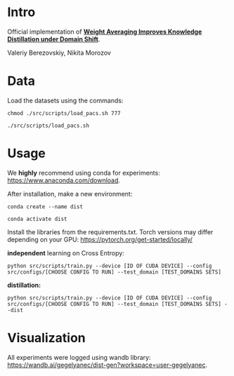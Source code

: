 # Intro
Official implementation of **[Weight Averaging Improves Knowledge Distillation under Domain Shift](https://arxiv.org/abs/2309.11446)**.

Valeriy Berezovskiy, Nikita Morozov

# Data

Load the datasets using the commands:

```chmod ./src/scripts/load_pacs.sh 777```

```./src/scripts/load_pacs.sh```

# Usage
We **highly** recommend using conda for experiments: <https://www.anaconda.com/download>.

After installation, make a new environment:

```conda create --name dist```

```conda activate dist```

Install the libraries from the requirements.txt. Torch versions may differ depending on your GPU: <https://pytorch.org/get-started/locally/>

**independent** learning on Cross Entropy:

```python src/scripts/train.py --device [ID OF CUDA DEVICE] --config src/configs/[CHOOSE CONFIG TO RUN] --test_domain [TEST_DOMAINS SETS]```

**distillation:**

```python src/scripts/train.py --device [ID OF CUDA DEVICE] --config src/configs/[CHOOSE CONFIG TO RUN] --test_domain [TEST_DOMAINS SETS] --dist```

# Visualization

All experiments were logged using wandb library: <https://wandb.ai/gegelyanec/dist-gen?workspace=user-gegelyanec>.
 
